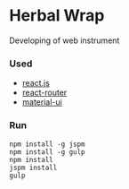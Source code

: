 # Herbal Wrap

Developing of web instrument

### Used

- [react.js](http://facebook.github.io/react/index.html)
- [react-router](https://github.com/rackt/react-router)
- [material-ui](http://www.material-ui.com/)

### Run

```
npm install -g jspm
npm install -g gulp
npm install
jspm install
gulp
```
